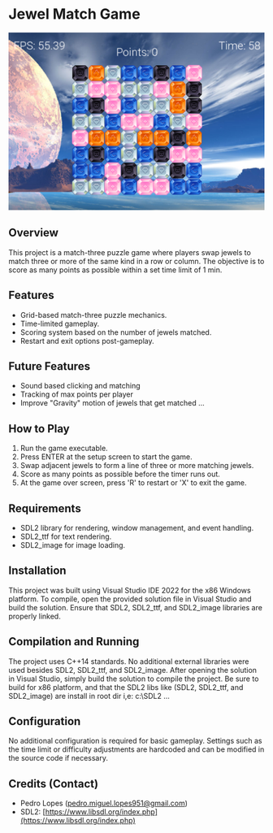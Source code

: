 # Jewel Match Game

![Screenshot](game.png)

## Overview
This project is a match-three puzzle game where players swap jewels to match three or more of the same kind in a row or column. The objective is to score as many points as possible within a set time limit of 1 min.

## Features
- Grid-based match-three puzzle mechanics.
- Time-limited gameplay.
- Scoring system based on the number of jewels matched.
- Restart and exit options post-gameplay.

## Future Features
- Sound based clicking and matching
- Tracking of max points per player
- Improve "Gravity" motion of jewels that get matched
...

## How to Play
1. Run the game executable.
2. Press ENTER at the setup screen to start the game.
3. Swap adjacent jewels to form a line of three or more matching jewels.
4. Score as many points as possible before the timer runs out.
5. At the game over screen, press 'R' to restart or 'X' to exit the game.

## Requirements
- SDL2 library for rendering, window management, and event handling.
- SDL2_ttf for text rendering. 
- SDL2_image for image loading.

## Installation
This project was built using Visual Studio IDE 2022 for the x86 Windows platform. To compile, open the provided solution file in Visual Studio and build the solution. Ensure that SDL2, SDL2_ttf, and SDL2_image libraries are properly linked.

## Compilation and Running
The project uses C++14 standards. No additional external libraries were used besides SDL2, SDL2_ttf, and SDL2_image. After opening the solution in Visual Studio, simply build the solution to compile the project.
Be sure to build for x86 platform, and that the SDL2 libs like (SDL2, SDL2_ttf, and SDL2_image) are install in root dir i,e: c:\SDL2 ...

## Configuration
No additional configuration is required for basic gameplay. Settings such as the time limit or difficulty adjustments are hardcoded and can be modified in the source code if necessary.

## Credits (Contact)
- Pedro Lopes (pedro.miguel.lopes951@gmail.com)
- SDL2: [https://www.libsdl.org/index.php](https://www.libsdl.org/index.php)
